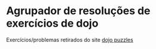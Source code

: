 Agrupador de resoluções de exercícios de dojo
=============================================

Exercícios/problemas retirados do site [dojo puzzles](http://dojopuzzles.com/)